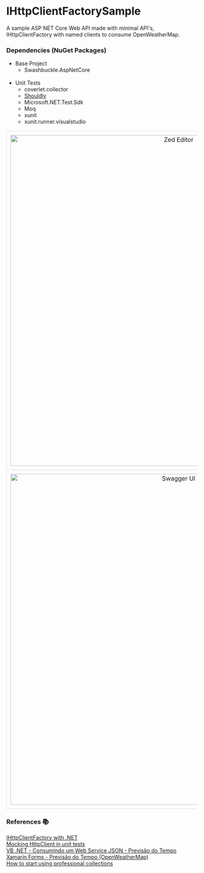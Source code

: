 # IHttpClientFactorySample

A sample ASP NET Core Web API made with minimal API's, IHttpClientFactory with named clients to consume OpenWeatherMap.

### Dependencies (NuGet Packages)
<ul>
    <li>Base Project
        <ul>
            <li>Swashbuckle.AspNetCore</li>
        </ul>
    </li></br>
    <li>Unit Tests
        <ul>
            <li>coverlet.collector</li>
            <li><a href="https://github.com/shouldly/shouldly">Shouldly<a/></li>
            <li>Microsoft.NET.Test.Sdk</li>
            <li>Moq</li>
            <li>xunit</li>
            <li>xunit.runner.visualstudio</li>
        </ul>
    </li>
</ul>

<table style="width: 100%; text-align: center; border-spacing: 20px;">
  <tr>
    <td style="border: 1px solid #ddd; padding: 10px;">
      <img src="" alt="Zed Editor" width="870">
    </td>
  </tr>
  <tr>
    <td style="border: 1px solid #ddd; padding: 10px;">
      <img src="" alt="Swagger UI" width="870">
    </td>
  </tr>
</table>


<h3>References 📚</h3>
<a href="https://learn.microsoft.com/en-us/dotnet/core/extensions/httpclient-factory">IHttpClientFactory with .NET</a><br/>
<a href="https://www.damirscorner.com/blog/posts/20231222-MockingHttpClientInUnitTests.html">Mocking HttpClient in unit tests</a><br/>
<a href="https://www.macoratti.net/17/05/vbn_webjson1.htm">VB .NET - Consumindo um Web Service JSON - Previsão do Tempo</a><br/>
<a href="https://www.macoratti.net/17/05/xf_prevtempo1.htm">Xamarin Forms - Previsão do Tempo (OpenWeatherMap)</a><br/>
<a href="https://openweathermap.org/appid">How to start using professional collections</a><br/>